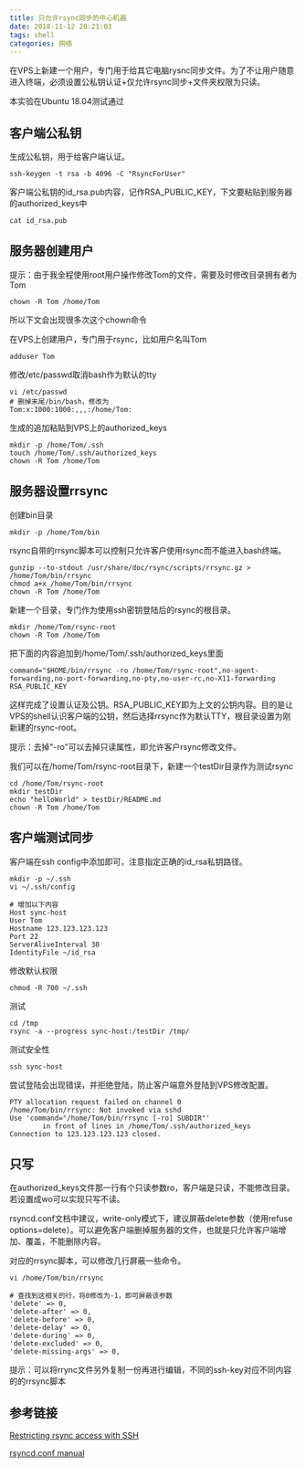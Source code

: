 ```yaml
---
title: 只允许rsync同步的中心机器
date: 2018-11-12 20:21:03
tags: shell
categories: 网络
---
```

在VPS上新建一个用户，专门用于给其它电脑rysnc同步文件。为了不让用户随意进入终端，必须设置公私钥认证+仅允许rsync同步+文件夹权限为只读。
<!-- more -->
本实验在Ubuntu 18.04测试通过

## 客户端公私钥

生成公私钥，用于给客户端认证。

	ssh-keygen -t rsa -b 4096 -C "RsyncForUser"

客户端公私钥的id_rsa.pub内容，记作RSA_PUBLIC_KEY，下文要粘贴到服务器的authorized_keys中

	cat id_rsa.pub

## 服务器创建用户

提示：由于我全程使用root用户操作修改Tom的文件，需要及时修改目录拥有者为Tom

	chown -R Tom /home/Tom

所以下文会出现很多次这个chown命令

在VPS上创建用户，专门用于rsync，比如用户名叫Tom

	adduser Tom

修改/etc/passwd取消bash作为默认的tty

	vi /etc/passwd
	# 删掉末尾/bin/bash，修改为
	Tom:x:1000:1000:,,,:/home/Tom:

生成的追加粘贴到VPS上的authorized_keys

	mkdir -p /home/Tom/.ssh
	touch /home/Tom/.ssh/authorized_keys
	chown -R Tom /home/Tom

## 服务器设置rrsync

创建bin目录

	mkdir -p /home/Tom/bin

rsync自带的rrsync脚本可以控制只允许客户使用rsync而不能进入bash终端。

	gunzip --to-stdout /usr/share/doc/rsync/scripts/rrsync.gz > /home/Tom/bin/rrsync
	chmod a+x /home/Tom/bin/rrsync
	chown -R Tom /home/Tom

新建一个目录，专门作为使用ssh密钥登陆后的rsync的根目录。

	mkdir /home/Tom/rsync-root
	chown -R Tom /home/Tom

把下面的内容追加到/home/Tom/.ssh/authorized_keys里面

	command="$HOME/bin/rrsync -ro /home/Tom/rsync-root",no-agent-forwarding,no-port-forwarding,no-pty,no-user-rc,no-X11-forwarding RSA_PUBLIC_KEY

这样完成了设置认证及公钥。RSA_PUBLIC_KEY即为上文的公钥内容。目的是让VPS的shell认识客户端的公钥，然后选择rrsync作为默认TTY，根目录设置为刚新建的rsync-root。

提示：去掉"-ro"可以去掉只读属性，即允许客户rsync修改文件。

我们可以在/home/Tom/rsync-root目录下，新建一个testDir目录作为测试rsync

	cd /home/Tom/rsync-root
	mkdir testDir
	echo "helloWorld" > testDir/README.md
	chown -R Tom /home/Tom

## 客户端测试同步

客户端在ssh config中添加即可，注意指定正确的id_rsa私钥路径。

	mkdir -p ~/.ssh
	vi ~/.ssh/config
	
	# 增加以下内容
	Host sync-host
	User Tom
	Hostname 123.123.123.123
	Port 22
	ServerAliveInterval 30
	IdentityFile ~/id_rsa
	
修改默认权限

	chmod -R 700 ~/.ssh

测试

	cd /tmp
	rsync -a --progress sync-host:/testDir /tmp/
	
测试安全性

	ssh sync-host
	
尝试登陆会出现错误，并拒绝登陆，防止客户端意外登陆到VPS修改配置。

	PTY allocation request failed on channel 0
	/home/Tom/bin/rrsync: Not invoked via sshd
	Use 'command="/home/Tom/bin/rrsync [-ro] SUBDIR"'
			in front of lines in /home/Tom/.ssh/authorized_keys
	Connection to 123.123.123.123 closed.
	
## 只写

在authorized_keys文件那一行有个只读参数ro，客户端是只读，不能修改目录。若设置成wo可以实现只写不读。

rsyncd.conf文档中建议，write-only模式下，建议屏蔽delete参数（使用refuse options=delete）。可以避免客户端删掉服务器的文件，也就是只允许客户端增加、覆盖，不能删除内容。

对应的rrsync脚本，可以修改几行屏蔽一些命令。

	vi /home/Tom/bin/rrsync
	
	# 查找到这相关的行，将0修改为-1，即可屏蔽该参数
	'delete' => 0,
	'delete-after' => 0,
	'delete-before' => 0,
	'delete-delay' => 0,
	'delete-during' => 0,
	'delete-excluded' => 0,
	'delete-missing-args' => 0,

提示：可以将rrync文件另外复制一份再进行编辑，不同的ssh-key对应不同内容的的rrsync脚本

## 参考链接

[Restricting rsync access with SSH](https://www.whatsdoom.com/posts/2017/11/07/restricting-rsync-access-with-ssh/)

[rsyncd.conf manual](https://download.samba.org/pub/rsync/rsyncd.conf.html)

